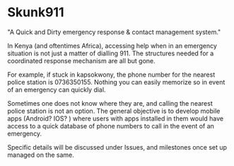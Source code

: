# Skunk911
"A Quick and Dirty emergency response &amp; contact management system."

In Kenya (and oftentimes Africa), accessing help when in an emergency situation is not just a matter of dialling 911. The structures needed for a coordinated response mechanism are all but gone. 

For example, if stuck in kapsokwony, the phone number for the nearest police station is 0736350155. Nothing you can easily memorize so in event of an emergency can quickly dial. 

Sometimes one does not know where they are, and calling the nearest police station is not an option. The general objective is to develop mobile apps (Android? IOS? ) where users with apps installed in them would have access to a quick database of phone numbers to call in the event of an emergency. 

Specific details will be discussed under Issues, and milestones once set up managed on the same.
